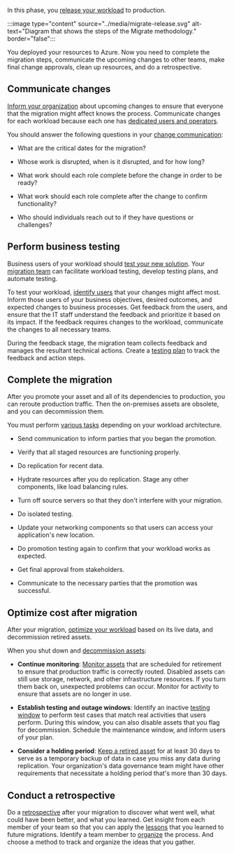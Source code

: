 In this phase, you [release your workload](/azure/cloud-adoption-framework/migrate/release/) to production. 

:::image type="content" source="../media/migrate-release.svg" alt-text="Diagram that shows the steps of the Migrate methodology." border="false":::

You deployed your resources to Azure. Now you need to complete the migration steps, communicate the upcoming changes to other teams, make final change approvals, clean up resources, and do a retrospective.

## Communicate changes

[Inform your organization](/azure/cloud-adoption-framework/migrate/release/change-communication) about upcoming changes to ensure that everyone that the migration might affect knows the process. Communicate changes for each workload because each one has [dedicated users and operators](/azure/cloud-adoption-framework/migrate/release/change-communication#audience-for-change-communication).

You should answer the following questions in your [change communication](/azure/cloud-adoption-framework/migrate/release/change-communication#change-communication-content):

- What are the critical dates for the migration?

- Whose work is disrupted, when is it disrupted, and for how long?
- What work should each role complete before the change in order to be ready?
- What work should each role complete after the change to confirm functionality?
- Who should individuals reach out to if they have questions or challenges?

## Perform business testing

Business users of your workload should [test your new solution](/azure/cloud-adoption-framework/migrate/release/business-test). Your [migration team](/azure/cloud-adoption-framework/migrate/release/business-test#migration-team-activities-during-business-testing) can facilitate workload testing, develop testing plans, and automate testing.

To test your workload, [identify users](/azure/cloud-adoption-framework/migrate/release/business-test#business-activities-during-business-testing) that your changes might affect most. Inform those users of your business objectives, desired outcomes, and expected changes to business processes. Get feedback from the users, and ensure that the IT staff understand the feedback and prioritize it based on its impact. If the feedback requires changes to the workload, communicate the changes to all necessary teams.

During the feedback stage, the migration team collects feedback and manages the resultant technical actions. Create a [testing plan](/azure/cloud-adoption-framework/migrate/release/business-test#example-testing-plan) to track the feedback and action steps.

## Complete the migration

After you promote your asset and all of its dependencies to production, you can reroute production traffic. Then the on-premises assets are obsolete, and you can decommission them.

You must perform [various tasks](/azure/cloud-adoption-framework/migrate/release/complete-migration#migration-window-playbook) depending on your workload architecture.

- Send communication to inform parties that you began the promotion.

- Verify that all staged resources are functioning properly.
- Do replication for recent data.
- Hydrate resources after you do replication. Stage any other components, like load balancing rules.
- Turn off source servers so that they don't interfere with your migration.
- Do isolated testing.
- Update your networking components so that users can access your application's new location.
- Do promotion testing again to confirm that your workload works as expected.
- Get final approval from stakeholders.
- Communicate to the necessary parties that the promotion was successful.

## Optimize cost after migration

After your migration, [optimize your workload](/azure/cloud-adoption-framework/migrate/release/optimize-cost-after-migration) based on its live data, and decommission retired assets.

When you shut down and [decommission assets](/azure/cloud-adoption-framework/migrate/release/optimize-cost-after-migration#decommission-retired-assets):

- **Continue monitoring**: [Monitor assets](/azure/cloud-adoption-framework/migrate/release/optimize-cost-after-migration#continue-monitoring) that are scheduled for retirement to ensure that production traffic is correctly routed. Disabled assets can still use storage, network, and other infrastructure resources. If you turn them back on, unexpected problems can occur. Monitor for activity to ensure that assets are no longer in use.

- **Establish testing and outage windows**: Identify an inactive [testing window](/azure/cloud-adoption-framework/migrate/release/optimize-cost-after-migration#testing-windows-and-dependency-validation) to perform test cases that match real activities that users perform. During this window, you can also disable assets that you flag for decommission. Schedule the maintenance window, and inform users of your plan.
- **Consider a holding period**: [Keep a retired asset](/azure/cloud-adoption-framework/migrate/release/optimize-cost-after-migration#holding-period-and-data-validation) for at least 30 days to serve as a temporary backup of data in case you miss any data during replication. Your organization's data governance team might have other requirements that necessitate a holding period that's more than 30 days.

## Conduct a retrospective

Do a [retrospective](/azure/cloud-adoption-framework/migrate/release/retrospective) after your migration to discover what went well, what could have been better, and what you learned. Get insight from each member of your team so that you can apply the [lessons](/azure/cloud-adoption-framework/migrate/release/retrospective#lessons-learned) that you learned to future migrations. Identify a team member to [organize](/azure/cloud-adoption-framework/migrate/release/retrospective#example-retrospective-output) the process. And choose a method to track and organize the ideas that you gather.